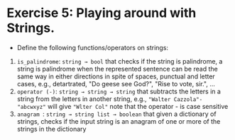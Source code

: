 # Exercise 5: Playing around with Strings.

* Define the following functions/operators on strings:

1.    `is_palindrome`: `string → bool` that checks if the string is palindrome, a string is palindrome when the represented sentence can be read the same way in either directions in spite of spaces, punctual and letter cases, e.g., detartrated, "Do geese see God?", "Rise to vote, sir.", ...
2.    `operator (-)`: `string → string → string` that subtracts the letters in a string from the letters in another string, e.g., `"Walter Cazzola"-"abcwxyz"` will give `"Wlter Col"` note that the operator - is case sensitive
3.    `anagram `: `string → string list → boolean` that given a dictionary of strings, checks if the input string is an anagram of one or more of the strings in the dictionary
